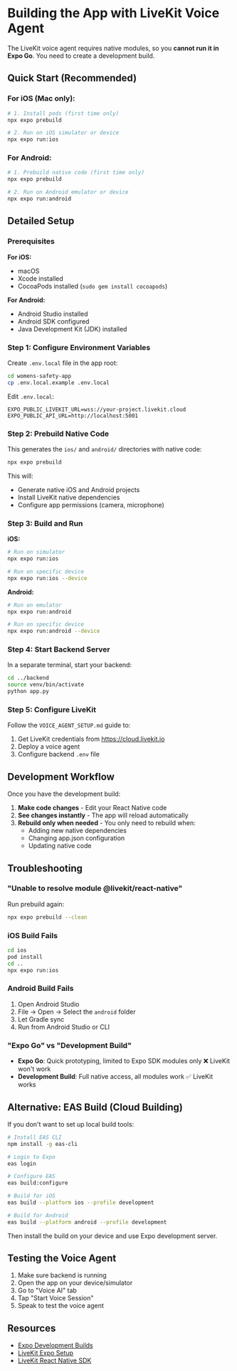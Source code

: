 # Building the App with LiveKit Voice Agent

The LiveKit voice agent requires native modules, so you **cannot run it in Expo Go**. You need to create a development build.

## Quick Start (Recommended)

### For iOS (Mac only):

```bash
# 1. Install pods (first time only)
npx expo prebuild

# 2. Run on iOS simulator or device
npx expo run:ios
```

### For Android:

```bash
# 1. Prebuild native code (first time only)
npx expo prebuild

# 2. Run on Android emulator or device
npx expo run:android
```

## Detailed Setup

### Prerequisites

**For iOS:**
- macOS
- Xcode installed
- CocoaPods installed (`sudo gem install cocoapods`)

**For Android:**
- Android Studio installed
- Android SDK configured
- Java Development Kit (JDK) installed

### Step 1: Configure Environment Variables

Create `.env.local` file in the app root:

```bash
cd womens-safety-app
cp .env.local.example .env.local
```

Edit `.env.local`:
```
EXPO_PUBLIC_LIVEKIT_URL=wss://your-project.livekit.cloud
EXPO_PUBLIC_API_URL=http://localhost:5001
```

### Step 2: Prebuild Native Code

This generates the `ios/` and `android/` directories with native code:

```bash
npx expo prebuild
```

This will:
- Generate native iOS and Android projects
- Install LiveKit native dependencies
- Configure app permissions (camera, microphone)

### Step 3: Build and Run

**iOS:**
```bash
# Run on simulator
npx expo run:ios

# Run on specific device
npx expo run:ios --device
```

**Android:**
```bash
# Run on emulator
npx expo run:android

# Run on specific device
npx expo run:android --device
```

### Step 4: Start Backend Server

In a separate terminal, start your backend:

```bash
cd ../backend
source venv/bin/activate
python app.py
```

### Step 5: Configure LiveKit

Follow the `VOICE_AGENT_SETUP.md` guide to:
1. Get LiveKit credentials from https://cloud.livekit.io
2. Deploy a voice agent
3. Configure backend `.env` file

## Development Workflow

Once you have the development build:

1. **Make code changes** - Edit your React Native code
2. **See changes instantly** - The app will reload automatically
3. **Rebuild only when needed** - You only need to rebuild when:
   - Adding new native dependencies
   - Changing app.json configuration
   - Updating native code

## Troubleshooting

### "Unable to resolve module @livekit/react-native"

Run prebuild again:
```bash
npx expo prebuild --clean
```

### iOS Build Fails

```bash
cd ios
pod install
cd ..
npx expo run:ios
```

### Android Build Fails

1. Open Android Studio
2. File → Open → Select the `android` folder
3. Let Gradle sync
4. Run from Android Studio or CLI

### "Expo Go" vs "Development Build"

- **Expo Go**: Quick prototyping, limited to Expo SDK modules only ❌ LiveKit won't work
- **Development Build**: Full native access, all modules work ✅ LiveKit works

## Alternative: EAS Build (Cloud Building)

If you don't want to set up local build tools:

```bash
# Install EAS CLI
npm install -g eas-cli

# Login to Expo
eas login

# Configure EAS
eas build:configure

# Build for iOS
eas build --platform ios --profile development

# Build for Android
eas build --platform android --profile development
```

Then install the build on your device and use Expo development server.

## Testing the Voice Agent

1. Make sure backend is running
2. Open the app on your device/simulator
3. Go to "Voice AI" tab
4. Tap "Start Voice Session"
5. Speak to test the voice agent

## Resources

- [Expo Development Builds](https://docs.expo.dev/develop/development-builds/introduction/)
- [LiveKit Expo Setup](https://docs.livekit.io/home/quickstarts/expo)
- [LiveKit React Native SDK](https://github.com/livekit/client-sdk-react-native)
